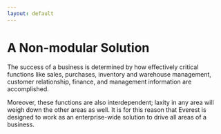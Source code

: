 ```yaml
---
layout: default
---
```

# A Non-modular Solution

The success of a business is determined by how effectively critical functions like sales, purchases, inventory and warehouse management, customer relationship, finance, and management information are accomplished.

Moreover, these functions are also interdependent; laxity in any area will weigh down the other areas as well. It is for this reason that Everest is designed to work as an enterprise-wide solution to drive all areas of a business.
